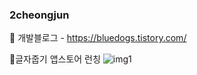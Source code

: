 ### 2cheongjun<br> 

📘 개발블로그 - https://bluedogs.tistory.com/

📱글자줍기 앱스토어 런칭
![img1](https://user-images.githubusercontent.com/74134181/174625021-5d2e313c-60ce-4b5d-8a06-d1f4a8c694d1.png)
